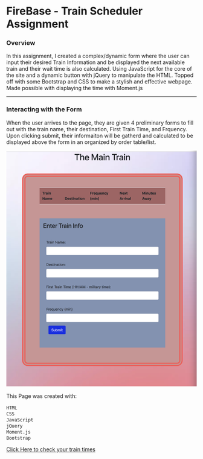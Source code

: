# FireBase - Train Scheduler Assignment

### **Overview**

In this assignment, I created a complex/dynamic form where the user can input their desired Train Information and be displayed the next available train and their wait time is also calculated. Using JavaScript for the core of the site and a dynamic button with jQuery to manipulate the HTML. Topped off with some Bootstrap and CSS to make a stylish and effective webpage. Made possible with displaying the time with Moment.js
 - - -
### **Interacting with the Form**

When the user arrives to the page, they are given 4 preliminary forms to fill out with the train name, their destination, First Train Time, and Frquency. Upon clicking submit, their informaiton will be gatherd and calculated to be displayed above the form in an organized by order table/list.

![Trivie Quiz](assets/images/Train.png)


This Page was created with:
```
HTML
CSS
JavaScript
jQuery
Moment.js
Bootstrap
```

[Click Here to check your train times](https://ticola.github.io/FireBase/)